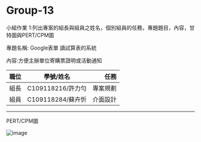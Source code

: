 # Group-13

小組作業 1:列出專案的組長與組員之姓名，個別組員的任務，專題題目，內容，甘特圖與PERT/CPM圖

專題名稱: Google表單 讀試算表的系統

內容:方便主辦單位寄購票證明或活動通知

|職位 |學號/姓名 |任務 |
|:----|:--:|----:|
|組長  |C109118216/許力勻  |專案規劃|
|組員|C109118284/蘇卉忻|介面設計|
-----------------------------
 PERT/CPM圖

![image](https://user-images.githubusercontent.com/113970010/198545596-b266293d-2b28-465b-9b01-c978462ce0bb.png)


